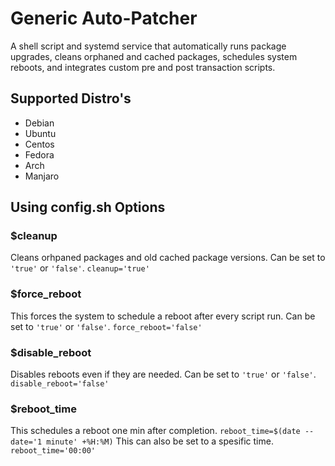 # Generic Auto-Patcher
A shell script and systemd service that automatically runs package upgrades, cleans orphaned and cached packages, schedules system reboots, and integrates custom pre and post transaction scripts.

## Supported Distro's
- Debian
- Ubuntu
- Centos
- Fedora
- Arch
- Manjaro

## Using config.sh Options

### $cleanup
Cleans orhpaned packages and old cached package versions. Can be set to `'true'` or `'false'`.
`cleanup='true'`

### $force_reboot
This forces the system to schedule a reboot after every script run. Can be set to `'true'` or `'false'`.
`force_reboot='false'`

### $disable_reboot
Disables reboots even if they are needed. Can be set to `'true'` or `'false'`.
`disable_reboot='false'`

### $reboot_time 
This schedules a reboot one min after completion.
`reboot_time=$(date --date='1 minute' +%H:%M)`
This can also be set to a spesific time.
`reboot_time='00:00'`
